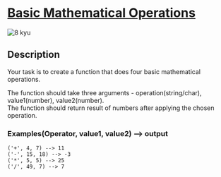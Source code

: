 # [Basic Mathematical Operations](https://www.codewars.com/kata/57356c55867b9b7a60000bd7)

![8 kyu](https://img.shields.io/badge/8-kyu-white?style=for-the-badge&labelColor=white&color=%23212121)

## Description

Your task is to create a function that does four basic mathematical operations.

The function should take three arguments - operation(string/char), value1(number), value2(number).  
The function should return result of numbers after applying the chosen operation.

### Examples(Operator, value1, value2) --> output

```
('+', 4, 7) --> 11
('-', 15, 18) --> -3
('*', 5, 5) --> 25
('/', 49, 7) --> 7
```
